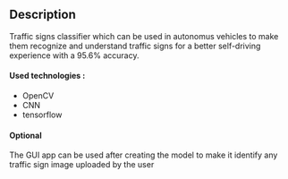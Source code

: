 ## Description

Traffic signs classifier which can be used in autonomus vehicles to make them recognize and understand traffic signs for a better self-driving experience with a 95.6% accuracy.

#### Used technologies :
- OpenCV
- CNN
- tensorflow

#### Optional
The GUI app can be used after creating the model to make it identify any traffic sign image uploaded by the user 
